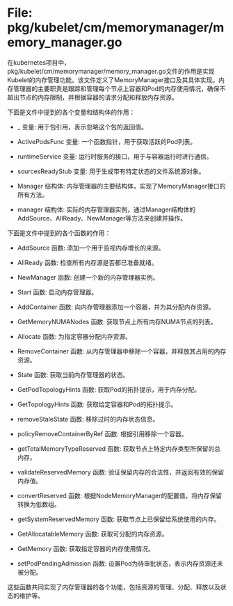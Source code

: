 # File: pkg/kubelet/cm/memorymanager/memory_manager.go

在kubernetes项目中，pkg/kubelet/cm/memorymanager/memory_manager.go文件的作用是实现Kubelet的内存管理功能。该文件定义了MemoryManager接口及其具体实现。内存管理器的主要职责是跟踪和管理每个节点上容器和Pod的内存使用情况，确保不超出节点的内存限制，并根据容器的请求分配和释放内存资源。

下面是文件中提到的各个变量和结构体的作用：

- _ 变量: 用于包引用，表示忽略这个包的返回值。

- ActivePodsFunc 变量: 一个函数指针，用于获取活跃的Pod列表。

- runtimeService 变量: 运行时服务的接口，用于与容器运行时进行通信。

- sourcesReadyStub 变量: 用于生成带有特定状态的文件系统源对象。

- Manager 结构体: 内存管理器的主要结构体，实现了MemoryManager接口的所有方法。

- manager 结构体: 实际的内存管理器实例，通过Manager结构体的AddSource、AllReady、NewManager等方法来创建并操作。

下面是文件中提到的各个函数的作用：

- AddSource 函数: 添加一个用于监视内存增长的来源。

- AllReady 函数: 检查所有内存源是否都已准备就绪。

- NewManager 函数: 创建一个新的内存管理器实例。

- Start 函数: 启动内存管理器。

- AddContainer 函数: 向内存管理器添加一个容器，并为其分配内存资源。

- GetMemoryNUMANodes 函数: 获取节点上所有内存NUMA节点的列表。

- Allocate 函数: 为指定容器分配内存资源。

- RemoveContainer 函数: 从内存管理器中移除一个容器，并释放其占用的内存资源。

- State 函数: 获取当前内存管理器的状态。

- GetPodTopologyHints 函数: 获取Pod的拓扑提示，用于内存分配。

- GetTopologyHints 函数: 获取给定容器和Pod的拓扑提示。

- removeStaleState 函数: 移除过时的内存状态信息。

- policyRemoveContainerByRef 函数: 根据引用移除一个容器。

- getTotalMemoryTypeReserved 函数: 获取节点上特定内存类型所保留的总内存。

- validateReservedMemory 函数: 验证保留内存的合法性，并返回有效的保留内存值。

- convertReserved 函数: 根据NodeMemoryManager的配置值，将内存保留转换为低数组。

- getSystemReservedMemory 函数: 获取节点上已保留给系统使用的内存。

- GetAllocatableMemory 函数: 获取可分配的内存资源。

- GetMemory 函数: 获取指定容器的内存使用情况。

- setPodPendingAdmission 函数: 设置Pod为待审批状态，表示内存资源还未被分配。

这些函数共同实现了内存管理器的各个功能，包括资源的管理、分配、释放以及状态的维护等。

